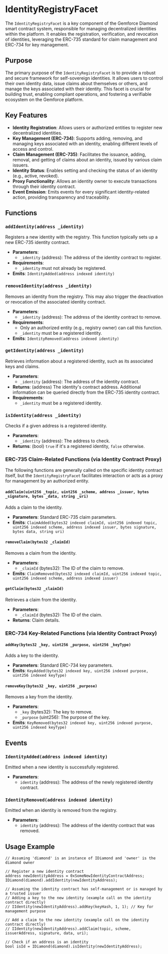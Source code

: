 # IdentityRegistryFacet

The `IdentityRegistryFacet` is a key component of the Gemforce Diamond smart contract system, responsible for managing decentralized identities within the platform. It enables the registration, verification, and revocation of identities, leveraging the ERC-735 standard for claim management and ERC-734 for key management.

## Purpose

The primary purpose of the `IdentityRegistryFacet` is to provide a robust and secure framework for self-sovereign identities. It allows users to control their own identity data, issue claims about themselves or others, and manage the keys associated with their identity. This facet is crucial for building trust, enabling compliant operations, and fostering a verifiable ecosystem on the Gemforce platform.

## Key Features

*   **Identity Registration**: Allows users or authorized entities to register new decentralized identities.
*   **Key Management (ERC-734)**: Supports adding, removing, and managing keys associated with an identity, enabling different levels of access and control.
*   **Claim Management (ERC-735)**: Facilitates the issuance, adding, removal, and getting of claims about an identity, issued by various claim issuers.
*   **Identity Status**: Enables setting and checking the status of an identity (e.g., active, revoked).
*   **Proxy Functionality**: Allows an identity owner to execute transactions through their identity contract.
*   **Event Emission**: Emits events for every significant identity-related action, providing transparency and traceability.

## Functions

### `addIdentity(address _identity)`

Registers a new identity with the registry. This function typically sets up a new ERC-735 identity contract.

*   **Parameters**:
    *   `_identity` (address): The address of the identity contract to register.
*   **Requirements**:
    *   `_identity` must not already be registered.
*   **Emits**: `IdentityAdded(address indexed identity)`

### `removeIdentity(address _identity)`

Removes an identity from the registry. This may also trigger the deactivation or revocation of the associated identity contract.

*   **Parameters**:
    *   `_identity` (address): The address of the identity contract to remove.
*   **Requirements**:
    *   Only an authorized entity (e.g., registry owner) can call this function.
    *   `_identity` must be a registered identity.
*   **Emits**: `IdentityRemoved(address indexed identity)`

### `getIdentity(address _identity)`

Retrieves information about a registered identity, such as its associated keys and claims.

*   **Parameters**:
    *   `_identity` (address): The address of the identity contract.
*   **Returns**: (address) The identity's contract address. Additional information can be queried directly from the ERC-735 identity contract.
*   **Requirements**:
    *   `_identity` must be a registered identity.

### `isIdentity(address _identity)`

Checks if a given address is a registered identity.

*   **Parameters**:
    *   `_identity` (address): The address to check.
*   **Returns**: (bool) `true` if it's a registered identity, `false` otherwise.

### ERC-735 Claim-Related Functions (via Identity Contract Proxy)

The following functions are generally called on the specific identity contract itself, but the `IdentityRegistryFacet` facilitates interaction or acts as a proxy for management by an authorized entity.

#### `addClaim(uint256 _topic, uint256 _scheme, address _issuer, bytes _signature, bytes _data, string _uri)`

Adds a claim to the identity.

*   **Parameters**: Standard ERC-735 claim parameters.
*   **Emits**: `ClaimAdded(bytes32 indexed claimId, uint256 indexed topic, uint256 indexed scheme, address indexed issuer, bytes signature, bytes data, string uri)`

#### `removeClaim(bytes32 _claimId)`

Removes a claim from the identity.

*   **Parameters**:
    *   `_claimId` (bytes32): The ID of the claim to remove.
*   **Emits**: `ClaimRemoved(bytes32 indexed claimId, uint256 indexed topic, uint256 indexed scheme, address indexed issuer)`

#### `getClaim(bytes32 _claimId)`

Retrieves a claim from the identity.

*   **Parameters**:
    *   `_claimId` (bytes32): The ID of the claim.
*   **Returns**: Claim details.

### ERC-734 Key-Related Functions (via Identity Contract Proxy)

#### `addKey(bytes32 _key, uint256 _purpose, uint256 _keyType)`

Adds a key to the identity.

*   **Parameters**: Standard ERC-734 key parameters.
*   **Emits**: `KeyAdded(bytes32 indexed key, uint256 indexed purpose, uint256 indexed keyType)`

#### `removeKey(bytes32 _key, uint256 _purpose)`

Removes a key from the identity.

*   **Parameters**:
    *   `_key` (bytes32): The key to remove.
    *   `_purpose` (uint256): The purpose of the key.
*   **Emits**: `KeyRemoved(bytes32 indexed key, uint256 indexed purpose, uint256 indexed keyType)`

## Events

### `IdentityAdded(address indexed identity)`

Emitted when a new identity is successfully registered.

*   **Parameters**:
    *   `identity` (address): The address of the newly registered identity contract.

### `IdentityRemoved(address indexed identity)`

Emitted when an identity is removed from the registry.

*   **Parameters**:
    *   `identity` (address): The address of the identity contract that was removed.

## Usage Example

```solidity
// Assuming 'diamond' is an instance of IDiamond and 'owner' is the diamond owner

// Register a new identity contract
address newIdentityAddress = 0xSomeNewIdentityContractAddress;
IDiamond(diamond).addIdentity(newIdentityAddress);

// Assuming the identity contract has self-management or is managed by a trusted issuer
// Adding a key to the new identity (example call on the identity contract directly)
// IIdentity(newIdentityAddress).addKey(keyHash, 1, 1); // Key for management purpose

// Add a claim to the new identity (example call on the identity contract directly)
// IIdentity(newIdentityAddress).addClaim(topic, scheme, issuerAddress, signature, data, uri);

// Check if an address is an identity
bool isId = IDiamond(diamond).isIdentity(newIdentityAddress);